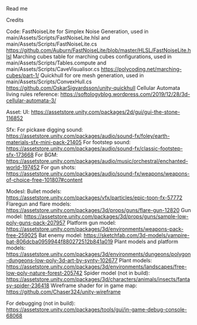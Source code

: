 Read me

Credits

Code:
FastNoiseLite for Simplex Noise Generation, used in main/Assets/Scripts/FastNoiseLite.hlsl and main/Assets/Scripts/FastNoiseLite.cs
https://github.com/Auburn/FastNoiseLite/blob/master/HLSL/FastNoiseLite.hlsl
Marching cubes table for marching cubes configurations, used in main/Assets/Scripts/Tables.compute and main/Assets/Scripts/CaveVisualisor.cs
https://polycoding.net/marching-cubes/part-1/
Quickhull for ore mesh generation, used in main/Assets/Scripts/ConvexHull.cs
https://github.com/OskarSigvardsson/unity-quickhull
Cellular Automata living rules reference:
https://softologyblog.wordpress.com/2019/12/28/3d-cellular-automata-3/

Asset:
UI:
https://assetstore.unity.com/packages/2d/gui/gui-the-stone-116852

Sfx:
For pickaxe digging sound:
https://assetstore.unity.com/packages/audio/sound-fx/foley/earth-materials-sfx-mini-pack-21405
For footstep sound:
https://assetstore.unity.com/packages/audio/sound-fx/classic-footstep-sfx-173668
For BGM:
https://assetstore.unity.com/packages/audio/music/orchestral/enchanted-world-197452
For gun shots:
https://assetstore.unity.com/packages/audio/sound-fx/weapons/weapons-of-choice-free-101807#content

Modesl:
Bullet models:
https://assetstore.unity.com/packages/vfx/particles/epic-toon-fx-57772
Flaregun and flare models:
https://assetstore.unity.com/packages/3d/props/guns/flare-gun-12820
Gun model:
https://assetstore.unity.com/packages/3d/props/guns/sample-low-poly-guns-pack-207957
Platform gun model:
https://assetstore.unity.com/packages/3d/environments/weapons-pack-free-259025
Bat enemy model:
https://sketchfab.com/3d-models/vampire-bat-806dcba0959944f880272512b841a019
Plant models and platform models:
https://assetstore.unity.com/packages/3d/environments/dungeons/polygon-dungeons-low-poly-3d-art-by-synty-102677
Plant models:
https://assetstore.unity.com/packages/3d/environments/landscapes/free-low-poly-nature-forest-205742
Spider model (not in build):
https://assetstore.unity.com/packages/3d/characters/animals/insects/fantasy-spider-236418
Wireframe shader for in game map:
https://github.com/Chaser324/unity-wireframe

For debugging (not in build):
https://assetstore.unity.com/packages/tools/gui/in-game-debug-console-68068
